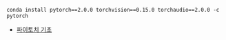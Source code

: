 ```
conda install pytorch==2.0.0 torchvision==0.15.0 torchaudio==2.0.0 -c pytorch
```


* [파이토치 기초](https://wikidocs.net/book/9379)
